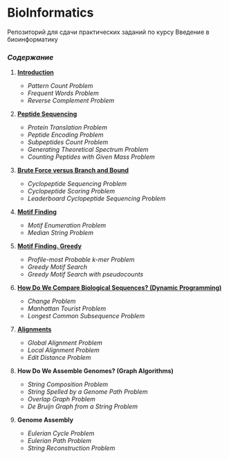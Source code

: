 # BioInformatics
Репозиторий для сдачи практических заданий по курсу Введение в биоинформатику

### _Содержание_

1. [__Introduction__][1]
    * _Pattern Count Problem_
    * _Frequent Words Problem_
    * _Reverse Complement Problem_

2. [__Peptide Sequencing__][2]
    * _Protein Translation Problem_
    * _Peptide Encoding Problem_
    * _Subpeptides Count Problem_
    * _Generating Theoretical Spectrum Problem_
    * _Counting Peptides with Given Mass Problem_

3. [__Brute Force versus Branch and Bound__][3]
    * _Cyclopeptide Sequencing Problem_
    * _Cyclopeptide Scoring Problem_
    * _Leaderboard Cyclopeptide Sequencing Problem_

4. [__Motif Finding__][4]
    * _Motif Enumeration Problem_
    * _Median String Problem_

5. [__Motif Finding. Greedy__][5]
    * _Profile-most Probable k-mer Problem_
    * _Greedy Motif Search_
    * _Greedy Motif Search with pseudocounts_

6. [__How Do We Compare Biological Sequences? (Dynamic Programming)__][6]
    * _Change Problem_
    * _Manhattan Tourist Problem_
    * _Longest Common Subsequence Problem_

7. [__Alignments__][7]
    * _Global Alignment Problem_
    * _Local Alignment Problem_
    * _Edit Distance Problem_

8. __How Do We Assemble Genomes? (Graph Algorithms)__
    * _String Composition Problem_
    * _String Spelled by a Genome Path Problem_
    * _Overlap Graph Problem_
    * _De Bruijn Graph from a String Problem_

9. __Genome Assembly__
    * _Eulerian Cycle Problem_
    * _Eulerian Path Problem_
    * _String Reconstruction Problem_
	
<!-- LINKS -->
[1]: https://github.com/AlibekovMurad5202/BioInformatics/blob/master/1.%20Introduction (Introduction)
[2]: https://github.com/AlibekovMurad5202/BioInformatics/blob/master/2.%20Peptide%20Sequencing (Peptide Sequencing)
[3]: https://github.com/AlibekovMurad5202/BioInformatics/blob/master/3.%20Brute%20Force%20versus%20Branch%20and%20Bound (Brute Force versus Branch and Bound)
[4]: https://github.com/AlibekovMurad5202/BioInformatics/blob/master/4.%20Motif%20Finding (Motif Finding)
[5]: https://github.com/AlibekovMurad5202/BioInformatics/blob/master/5.%20Motif%20Finding.%20Greedy (Motif Finding. Greedy)
[6]: https://github.com/AlibekovMurad5202/BioInformatics/blob/master/6.%20How%20Do%20We%20Compare%20Biological%20Sequences%20%28Dynamic%20Programming%29 (How Do We Compare Biological Sequences? \(Dynamic Programming\))
[7]: https://github.com/AlibekovMurad5202/BioInformatics/blob/master/7.%20Alignments (Alignments)
